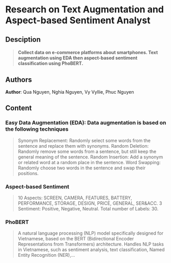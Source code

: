 # Research on Text Augmentation and Aspect-based Sentiment Analyst

## Desciption
>#### Collect data on e-commerce platforms about smartphones. Text augmentation using EDA then aspect-based sentiment classification using PhoBERT.


## Authors
**Author**: Qua Nguyen, Nghia Nguyen, Vy Vyllie, Phuc Nguyen

## Content
### Easy Data Augmentation (EDA): Data augmentation is based on the following techniques
> Synonym Replacement: Randomly select some words from the sentence and replace them with synonyms.
> Random Deletion: Randomly remove some words from a sentence, but still keep the general meaning of the sentence.
> Random Insertion: Add a synonym or related word at a random place in the sentence.
> Word Swapping: Randomly choose two words in the sentence and swap their positions.

### Aspect-based Sentiment
> 10 Aspects: SCREEN, CAMERA, FEATURES, BATTERY, PERFORMANCE, STORAGE, DESIGN, PRICE, GENERAL, SER&ACC.
> 3 Sentiment: Positive, Negative, Neutral.
> Total number of Labels: 30.

### PhoBERT
> A natural language processing (NLP) model specifically designed for Vietnamese, based on the BERT (Bidirectional Encoder Representations from Transformers) architecture.
> Handles NLP tasks in Vietnamese, such as sentiment analysis, text classification, Named Entity Recognition (NER),...
